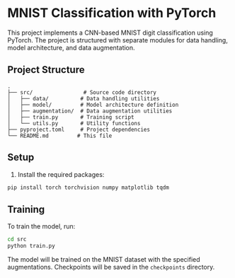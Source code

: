 # MNIST Classification with PyTorch

This project implements a CNN-based MNIST digit classification using PyTorch. The project is structured with separate modules for data handling, model architecture, and data augmentation.

## Project Structure
```
.
├── src/                # Source code directory
│   ├── data/          # Data handling utilities
│   ├── model/         # Model architecture definition
│   ├── augmentation/  # Data augmentation utilities
│   ├── train.py       # Training script
│   └── utils.py       # Utility functions
├── pyproject.toml     # Project dependencies
└── README.md         # This file
```

## Setup
1. Install the required packages:
```bash
pip install torch torchvision numpy matplotlib tqdm
```

## Training
To train the model, run:
```bash
cd src
python train.py
``` 



The model will be trained on the MNIST dataset with the specified augmentations. Checkpoints will be saved in the `checkpoints` directory.
